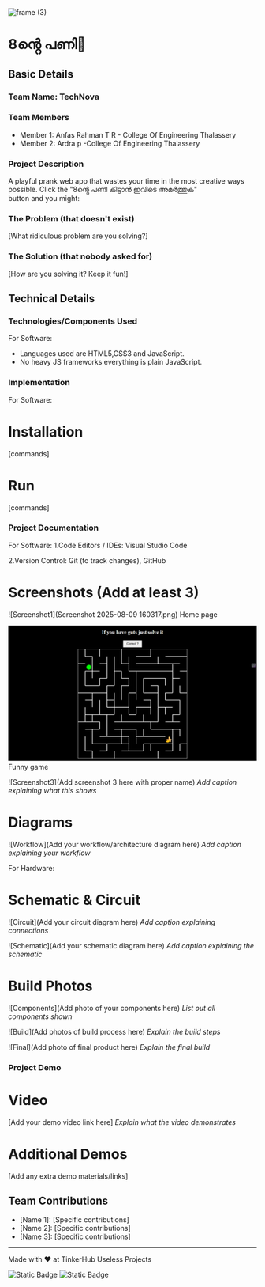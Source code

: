 <img width="3188" height="1202" alt="frame (3)" src="https://github.com/user-attachments/assets/517ad8e9-ad22-457d-9538-a9e62d137cd7" />


# 8ൻ്റെ പണി🎯


## Basic Details
### Team Name: TechNova


### Team Members
- Member 1: Anfas Rahman T R - College Of Engineering Thalassery
- Member 2: Ardra p -College Of Engineering Thalassery

### Project Description
A playful prank web app that wastes your time in the most creative ways possible.
Click the "8ൻ്റെ പണി കിട്ടാൻ ഇവിടെ അമർത്തുക" button and you might:

### The Problem (that doesn't exist)
[What ridiculous problem are you solving?]

### The Solution (that nobody asked for)
[How are you solving it? Keep it fun!]

## Technical Details
### Technologies/Components Used
For Software:
- Languages used are HTML5,CSS3 and JavaScript.
- No heavy JS frameworks everything is plain JavaScript.



### Implementation
For Software:
# Installation
[commands]

# Run
[commands]

### Project Documentation
For Software:
1.Code Editors / IDEs: Visual Studio Code

2.Version Control: Git (to track changes), GitHub



# Screenshots (Add at least 3)
![Screenshot1](Screenshot 2025-08-09 160317.png)
Home page

![Screenshot2](Maze-Game-Sneaky-Fruit.png)
Funny game

![Screenshot3](Add screenshot 3 here with proper name)
*Add caption explaining what this shows*

# Diagrams
![Workflow](Add your workflow/architecture diagram here)
*Add caption explaining your workflow*

For Hardware:

# Schematic & Circuit
![Circuit](Add your circuit diagram here)
*Add caption explaining connections*

![Schematic](Add your schematic diagram here)
*Add caption explaining the schematic*

# Build Photos
![Components](Add photo of your components here)
*List out all components shown*

![Build](Add photos of build process here)
*Explain the build steps*

![Final](Add photo of final product here)
*Explain the final build*

### Project Demo
# Video
[Add your demo video link here]
*Explain what the video demonstrates*

# Additional Demos
[Add any extra demo materials/links]

## Team Contributions
- [Name 1]: [Specific contributions]
- [Name 2]: [Specific contributions]
- [Name 3]: [Specific contributions]

---
Made with ❤️ at TinkerHub Useless Projects 

![Static Badge](https://img.shields.io/badge/TinkerHub-24?color=%23000000&link=https%3A%2F%2Fwww.tinkerhub.org%2F)
![Static Badge](https://img.shields.io/badge/UselessProjects--25-25?link=https%3A%2F%2Fwww.tinkerhub.org%2Fevents%2FQ2Q1TQKX6Q%2FUseless%2520Projects)



